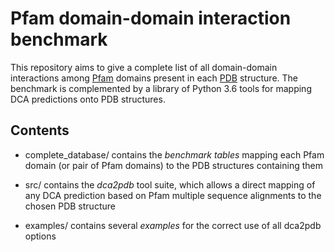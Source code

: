 # Pfam domain-domain interaction benchmark

This repository aims to give a complete list of all domain-domain interactions among [Pfam][pfam]
domains present in each [PDB][pdb] structure. The benchmark is complemented by a library of Python 3.6
tools for mapping DCA predictions onto PDB structures.


## Contents 

* complete\_database/ contains the *benchmark tables* mapping each Pfam domain (or pair of Pfam domains)
to the PDB structures containing them

* src/ contains the *dca2pdb* tool suite, which allows a direct mapping of any DCA prediction based on 
Pfam multiple sequence alignments to the chosen PDB structure

* examples/ contains several *examples* for the correct use of all dca2pdb options


[pfam]: https://pfam.xfam.org/
[pdb]: https://www.rcsb.org/
